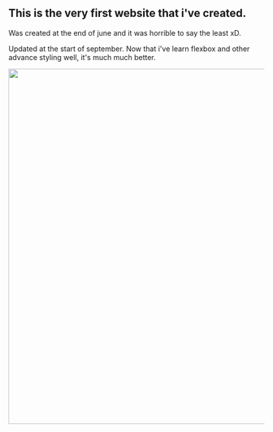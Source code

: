## This is the very first website that i've created.

Was created at the end of june and it was horrible to say the least xD.

Updated at the start of september. Now that i've learn flexbox and other advance styling well, it's much much better.

<img src="images/Screenshot.jpg" width="700px">
